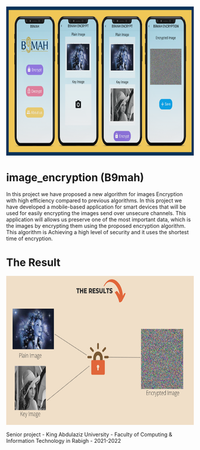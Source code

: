 
<p align="center">
    <a href="">
        <img src="./example/poster.png" height="400px">
    </a>
</p>

# image_encryption (B9mah)

In this project we have proposed a new algorithm for images Encryption with high efficiency compared to previous algorithms. In this project we have developed a mobile-based application for smart devices that will be used for easily encrypting the images send over unsecure channels. This application will allows us preserve one of the most important data, which is the images by encrypting them using the proposed encryption algorithm. This algorithm is Achieving a high level of security and it uses the shortest time of encryption.

# The Result

<p align="center">
    <a href="">
        <img src="./example/Results.png" height="400px">
    </a>
</p>

Senior project - King Abdulaziz University - Faculty of Computing & Information Technology in Rabigh - 2021-2022

